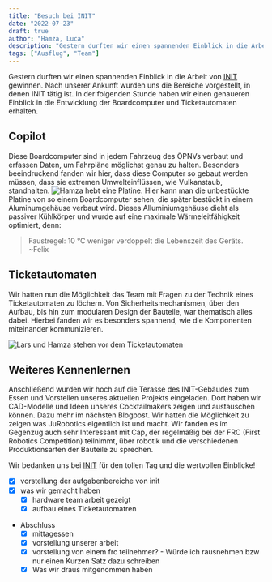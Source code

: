 ```yaml
---
title: "Besuch bei INIT"
date: "2022-07-23"
draft: true
author: "Hamza, Luca"
description: "Gestern durften wir einen spannenden Einblick in die Arbeit von [INIT](https://www.initse.com/dede/home/) gewinnen [...]"
tags: ["Ausflug", "Team"]
--- 
```


Gestern durften wir einen spannenden Einblick in die Arbeit von [INIT](https://www.initse.com/dede/home/) gewinnen. Nach unserer Ankunft wurden uns die Bereiche vorgestellt, in denen INIT tätig ist. In der folgenden Stunde haben wir einen genaueren Einblick in die Entwicklung der Boardcomputer und Ticketautomaten erhalten.

## Copilot

Diese Boardcomputer sind in jedem Fahrzeug des ÖPNVs verbaut und erfassen Daten, um Fahrpläne möglichst genau zu halten. Besonders beeindruckend fanden wir hier, dass diese Computer so gebaut werden müssen, dass sie extremen Umwelteinflüssen, wie Vulkanstaub, standhalten.
![Hamza hebt eine Platine.](images/holding-a-platin.png)
Hier kann man die unbestückte Platine von so einem Boardcomputer sehen, die später bestückt in einem Aluminumgehäuse verbaut wird. Dieses Alluminiumgehäuse dieht als passiver Kühlkörper und wurde auf eine maximale Wärmeleitfähigkeit optimiert, denn:

> Faustregel: 10 °C weniger verdoppelt die Lebenszeit des Geräts. ~Felix

## Ticketautomaten

Wir hatten nun die Möglichkeit das Team mit Fragen zu der Technik eines Ticketautomaten zu löchern. Von Sicherheitsmechanismen, über den Aufbau, bis hin zum modularen Design der Bauteile, war thematisch alles dabei. Hierbei fanden wir es besonders spannend, wie die Komponenten miteinander kommunizieren.


![Lars und Hamza stehen vor dem Ticketautomaten](images/ticket-machine.png)

## Weiteres Kennenlernen

Anschließend wurden wir hoch auf die Terasse des INIT-Gebäudes zum Essen und Vorstellen unseres aktuellen Projekts eingeladen. Dort haben wir CAD-Modelle und Ideen unseres Cocktailmakers zeigen und austauschen können. Dazu mehr im nächsten Blogpost. Wir hatten die Möglichkeit zu zeigen was JuRobotics eigentlich ist und macht. Wir fanden es im Gegenzug auch sehr Interessant mit Cap, der regelmäßig bei der FRC (First Robotics Competition) teilnimmt, über robotik und die verschiedenen Produktionsarten der Bauteile zu sprechen.

Wir bedanken uns bei [INIT](https://www.initse.com/dede/home/) für den tollen Tag und die wertvollen Einblicke! 


- [x] vorstellung der aufgabenbereiche von init
- [x] was wir gemacht haben
    - [x] hardware team arbeit gezeigt
    - [x] aufbau eines Ticketautomatren
- Abschluss
    - [x] mittagessen 
    - [X] vorstellung unserer arbeit
    - [X] vorstellung von einem frc teilnehmer? - Würde ich rausnehmen bzw nur einen Kurzen Satz dazu schreiben 
    - [X] Was wir draus mitgenommen haben
